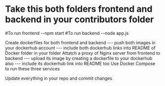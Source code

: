 # Take this both folders frontend and backend in your contributors folder


#To run frontend
      --npm start
#To run backend
      --node app.js


Create dockerfiles for both frontend and backend
        --- push both images in your dockerhub account
        --- include both dockerhub links into README of Docker folder in your folder
Attatch a proxy of Nginx server from frontend to backend
        --- upload its image by creating a dockerfile to your dockerhub also
        --- include its dockerhub link into README too
Use Docker Compose to run these three services 

Update everything in your repo and commit changes
